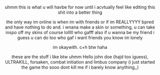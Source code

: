 <p align="center">  uhmm this is what u will havbe for now until i acvtually feel like editing this shit into a better thing
<p align="center"> the only way im online is when im with friends or if im REALLYYYY bpred and have nothing to do and. i wnana make a skin or something, u can take inspo off my skins of course lolllll who gafff also if u wanna be my friend i guess u can do too who gaf i want friends you know im lonely 
<p align="center"> im okaywith. c+h btw haha 
<p align="center">these are the stuff i like btw uhmm Hello john doe (hajd too iguess), ULTRAKILL, forsaken, combat initiation and limbus company (i just started the game tho sooo dont kill me if i barely know anything,,)





